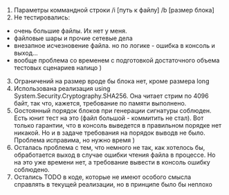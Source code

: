 1. Параметры коммандной строки
    /i [путь к файлу] /b [размер блока]
2. Не тестировались:
- очень большие файлы. Их нет у меня.
- файловые шары и прочие сетевые дела
- внезапное исчезновение файла. но по логике - ошибка в консоль и выход...
- вообще проблема со временем с подготовкой достаточного объема тестовых сценариев налицо ) 
3. Ограничений на размер вроде бы блока нет, кроме размера long
4. Использована реализация using System.Security.Cryptography.SHA256. Она читает стрим по 4096 байт, так что, кажется, требование по памяти выполнено.
5. Gостоянный порядок блоков при генерации сигнатуры соблюден. Есть юнит тест на это (файл большой - коммитить не стал). Вот только гарантии, что в консоль выведется в правильном порядке нет никакой. Но и в задаче требования на порядок выводв не было. Проблема исправима, но нужно время )
6. Осталась проблема с тем, что немного не так, как хотелось бы, обработается выход в случае ошибки чтения файла в процессе. Но на это уже времени нет, а требование вывести в консоль ошибку соблюдено. 
7. Остались TODO в коде, которые не имеют особого смысла справлять в текущей реализации, но в принципе было бы неплохо
